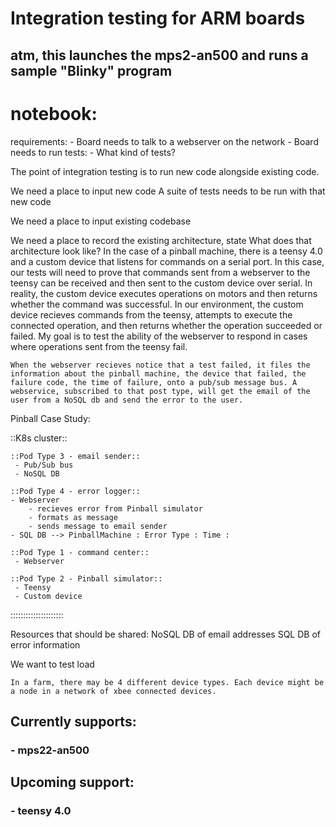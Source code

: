 
# Integration testing for ARM boards

## atm, this launches the mps2-an500 and runs a sample "Blinky" program

# notebook:

requirements:
	- Board needs to talk to a webserver on the network
	- Board needs to run tests:
		- What kind of tests?

The point of integration testing is to run new code alongside existing code.

We need a place to input new code
	A suite of tests needs to be run with that new code

We need a place to input existing codebase

We need a place to record the existing architecture, state
	What does that architecture look like?
		In the case of a pinball machine, there is a teensy 4.0 and a custom device that listens for commands on a serial port.
		In this case, our tests will need to prove that commands sent from a webserver to the teensy can be received and then sent to the custom device over serial.
			In reality, the custom device executes operations on motors and then returns whether the command was successful. 
			In our environment, the custom device recieves commands from the teensy, attempts to execute the connected operation, and then returns whether the operation succeeded or failed. My goal is to test the ability of the webserver to respond in cases where operations sent from the teensy fail.

	When the webserver recieves notice that a test failed, it files the information about the pinball machine, the device that failed, the failure code, the time of failure, onto a pub/sub message bus. A webservice, subscribed to that post type, will get the email of the user from a NoSQL db and send the error to the user.


Pinball Case Study:

::K8s cluster::

	::Pod Type 3 - email sender::
	 - Pub/Sub bus
	 - NoSQL DB

	::Pod Type 4 - error logger::
	- Webserver
		- recieves error from Pinball simulator
		- formats as message
		- sends message to email sender
	- SQL DB --> PinballMachine : Error Type : Time :   

	::Pod Type 1 - command center::
	 - Webserver

	::Pod Type 2 - Pinball simulator::
	 - Teensy
	 - Custom device
:::::::::::::::::::::

Resources that should be shared:
	NoSQL DB of email addresses
	SQL DB of error information




We want to test load



	In a farm, there may be 4 different device types. Each device might be a node in a network of xbee connected devices.
		
	


## Currently supports:
### - mps22-an500

## Upcoming support:
### - teensy 4.0
